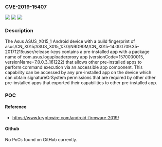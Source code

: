 ### [CVE-2019-15407](https://cve.mitre.org/cgi-bin/cvename.cgi?name=CVE-2019-15407)
![](https://img.shields.io/static/v1?label=Product&message=n%2Fa&color=blue)
![](https://img.shields.io/static/v1?label=Version&message=n%2Fa&color=blue)
![](https://img.shields.io/static/v1?label=Vulnerability&message=n%2Fa&color=brighgreen)

### Description

The Asus ASUS_X015_1 Android device with a build fingerprint of asus/CN_X015/ASUS_X015_1:7.0/NRD90M/CN_X015-14.00.1709.35-20171215:user/release-keys contains a pre-installed app with a package name of com.asus.loguploaderproxy app (versionCode=1570000015, versionName=7.0.0.3_161222) that allows other pre-installed apps to perform command execution via an accessible app component. This capability can be accessed by any pre-installed app on the device which can obtain signatureOrSystem permissions that are required by other other pre-installed apps that exported their capabilities to other pre-installed app.

### POC

#### Reference
- https://www.kryptowire.com/android-firmware-2019/

#### Github
No PoCs found on GitHub currently.

